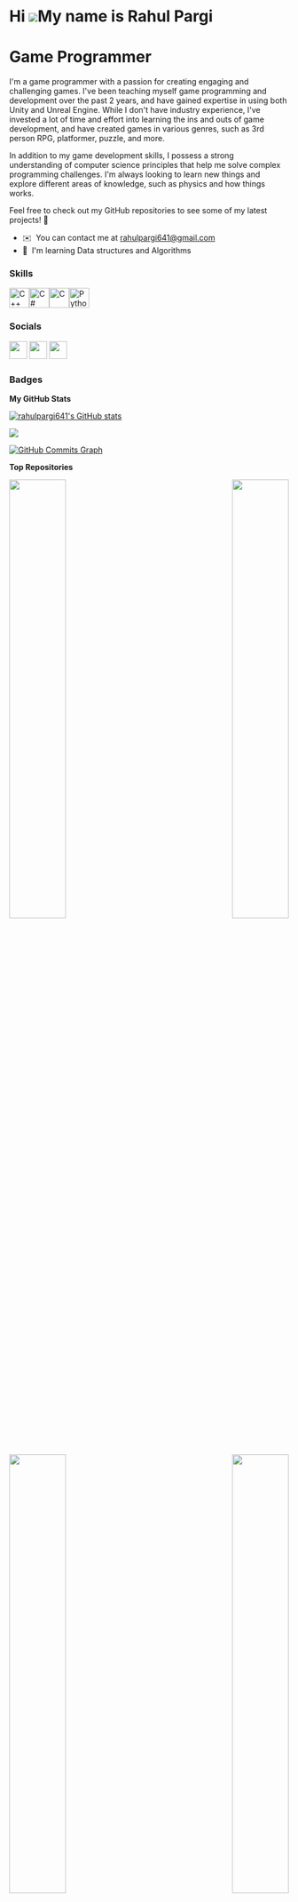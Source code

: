# Hi ![](https://user-images.githubusercontent.com/18350557/176309783-0785949b-9127-417c-8b55-ab5a4333674e.gif)My name is Rahul Pargi
# Game Programmer
I'm a game programmer with a passion for creating engaging and challenging games. I've been teaching myself game programming and development over the past 2 years, and have gained expertise in using both Unity and Unreal Engine. While I don't have industry experience, I've invested a lot of time and effort into learning the ins and outs of game development, and have created games in various genres, such as 3rd person RPG, platformer, puzzle, and more.

In addition to my game development skills, I possess a strong understanding of computer science principles that help me solve complex programming challenges. I'm always looking to learn new things and explore different areas of knowledge, such as physics and how things works.

Feel free to check out my GitHub repositories to see some of my latest projects! 🚀


* ✉️  You can contact me at [rahulpargi641@gmail.com](mailto:rahulpargi641@gmail.com)
* 🧠  I'm learning Data structures and Algorithms

### Skills


<p align="left">
<a href="https://docs.microsoft.com/en-us/cpp/?view=msvc-170" target="_blank" rel="noreferrer"><img src="https://raw.githubusercontent.com/danielcranney/readme-generator/main/public/icons/skills/cplusplus-colored.svg" width="36" height="36" alt="C++" /></a><a href="https://docs.microsoft.com/en-us/dotnet/csharp/" target="_blank" rel="noreferrer"><img src="https://raw.githubusercontent.com/danielcranney/readme-generator/main/public/icons/skills/csharp-colored.svg" width="36" height="36" alt="C#" /></a><a href="https://docs.microsoft.com/en-us/cpp/?view=msvc-170" target="_blank" rel="noreferrer"><img src="https://raw.githubusercontent.com/danielcranney/readme-generator/main/public/icons/skills/c-colored.svg" width="36" height="36" alt="C" /></a><a href="https://www.python.org/" target="_blank" rel="noreferrer"><img src="https://raw.githubusercontent.com/danielcranney/readme-generator/main/public/icons/skills/python-colored.svg" width="36" height="36" alt="Python" /></a></p>

### Socials<p align="left"> <a href="https://discord.com/users/rahulpargi641" target="_blank" rel="noreferrer"><img src="https://raw.githubusercontent.com/danielcranney/readme-generator/main/public/icons/socials/discord.svg" width="32" height="32" /></a> <a href="https://www.github.com/rahulpargi641" target="_blank" rel="noreferrer"><img src="https://raw.githubusercontent.com/danielcranney/readme-generator/main/public/icons/socials/github.svg" width="32" height="32" /></a> <a href="https://www.linkedin.com/in/rahul-pargi-a90299158/" target="_blank" rel="noreferrer"><img src="https://raw.githubusercontent.com/danielcranney/readme-generator/main/public/icons/socials/linkedin.svg" width="32" height="32" /></a></p>

### Badges

<b>My GitHub Stats</b>

<a href="http://www.github.com/rahulpargi641"><img src="https://github-readme-stats.vercel.app/api?username=rahulpargi641&show_icons=true&hide=&count_private=true&title_color=0891b2&text_color=ffffff&icon_color=0891b2&bg_color=1c1917&hide_border=true&show_icons=true" alt="rahulpargi641's GitHub stats" /></a>

<a href="http://www.github.com/rahulpargi641"><img src="https://github-readme-streak-stats.herokuapp.com/?user=rahulpargi641&stroke=ffffff&background=1c1917&ring=0891b2&fire=0891b2&currStreakNum=ffffff&currStreakLabel=0891b2&sideNums=ffffff&sideLabels=ffffff&dates=ffffff&hide_border=true" /></a>

<a href="http://www.github.com/rahulpargi641"><img src="https://github-readme-activity-graph.cyclic.app/graph?username=rahulpargi641&bg_color=1c1917&color=ffffff&line=0891b2&point=ffffff&area_color=1c1917&area=true&hide_border=true&custom_title=GitHub%20Commits%20Graph" alt="GitHub Commits Graph" /></a>

<b>Top Repositories</b>

<div width="100%" align="center"><a href="https://github.com/rahulpargi641/3rd-Person-RPG" align="left"><img align="left" width="45%" src="https://github-readme-stats.vercel.app/api/pin/?username=rahulpargi641&repo=3rd-Person-RPG&title_color=0891b2&text_color=ffffff&icon_color=0891b2&bg_color=1c1917&hide_border=true&locale=en" /></a><a href="https://github.com/rahulpargi641/Endless-Runner" align="right"><img align="right" width="45%" src="https://github-readme-stats.vercel.app/api/pin/?username=rahulpargi641&repo=Endless-Runner&title_color=0891b2&text_color=ffffff&icon_color=0891b2&bg_color=1c1917&hide_border=true&locale=en" /></a></div><br /><br /><br /><br /><br /><br /><br />


<div width="100%" align="center"><a href="https://github.com/rahulpargi641/Realm-Rush" align="left"><img align="left" width="45%" src="https://github-readme-stats.vercel.app/api/pin/?username=rahulpargi641&repo=Realm-Rush&title_color=0891b2&text_color=ffffff&icon_color=0891b2&bg_color=1c1917&hide_border=true&locale=en" /></a><a href="https://github.com/rahulpargi641/TileVania" align="right"><img align="right" width="45%" src="https://github-readme-stats.vercel.app/api/pin/?username=rahulpargi641&repo=TileVania&title_color=0891b2&text_color=ffffff&icon_color=0891b2&bg_color=1c1917&hide_border=true&locale=en" /></a></div>
